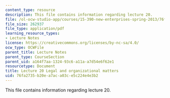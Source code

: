 ```yaml
---
content_type: resource
description: This file contains information regarding lecture 20.
file: /ol-ocw-studio-app/courses/15-390-new-enterprises-spring-2013/76fa2735b20ea7aca03ce5c224e4e3b2_MIT15_390S13_lec20.pdf
file_size: 262937
file_type: application/pdf
learning_resource_types:
- Lecture Notes
license: https://creativecommons.org/licenses/by-nc-sa/4.0/
ocw_type: OCWFile
parent_title: Lecture Notes
parent_type: CourseSection
parent_uid: a164f7aa-1324-93c6-a11a-a7d54e6f62e1
resourcetype: Document
title: Lecture 20 Legal and organizational matters
uid: 76fa2735-b20e-a7ac-a03c-e5c224e4e3b2
---
```

This file contains information regarding lecture 20.